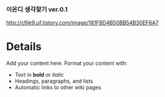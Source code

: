 ### 이온디 생각찾기 ver.0.1 ###

http://cfile9.uf.tistory.com/image/181F8D4B50BB54B30EF6A7


# Details #

Add your content here.  Format your content with:
  * Text in **bold** or _italic_
  * Headings, paragraphs, and lists
  * Automatic links to other wiki pages